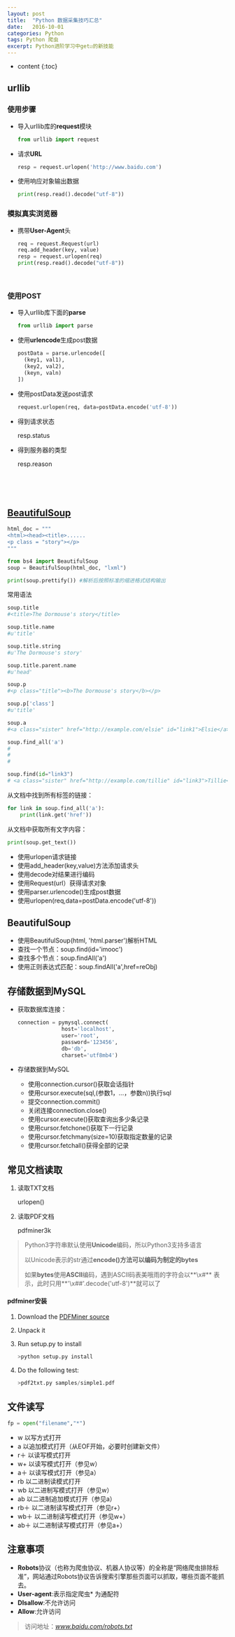 ```yaml
---
layout: post
title:  "Python 数据采集技巧汇总"
date:   2016-10-01 
categories: Python
tags: Python 爬虫
excerpt: Python进阶学习中get☑️的新技能
---
```

* content
{:toc}




## urllib

### 使用步骤

* 导入urllib库的**request**模块

  ```python
  from urllib import request
  ```

* 请求**URL**

  ```python
  resp = request.urlopen('http://www.baidu.com')
  ```

* 使用响应对象输出数据

  ```python
  print(resp.read().decode("utf-8"))
  ```



### 模拟真实浏览器

* 携带**User-Agent**头

  ```python
  req = request.Request(url)
  req.add_header(key, value)
  resp = request.urlopen(req)
  print(resp.read().decode("utf-8"))
  ```

  ​

### 使用POST

* 导入urllib库下面的**parse**

  ```python
  from urllib import parse
  ```

* 使用**urlencode**生成post数据

  ```python
  postData = parse.urlencode([
    (key1, val1),
    (key2, val2),
    (keyn, valn)
  ])
  ```

* 使用postData发送post请求

  ```python
  request.urlopen(req, data=postData.encode('utf-8'))
  ```

* 得到请求状态

  resp.status

* 得到服务器的类型

  resp.reason

  ​

  ​


## [BeautifulSoup](https://www.crummy.com/software/BeautifulSoup/bs4/doc.zh/)

```python
html_doc = """
<html><head><title>......
<p class = "story"></p>
"""
```

```python
from bs4 import BeautifulSoup
soup = BeautifulSoup(html_doc, "lxml")

print(soup.prettify()) #解析后按照标准的缩进格式结构输出
```

常用语法
```python
soup.title
#<title>The Dormouse's story</title>

soup.title.name
#u'title'

soup.title.string
#u'The Dormouse's story'

soup.title.parent.name
#u'head'

soup.p
#<p class="title"><b>The Dormouse's story</b></p>

soup.p['class']
#u'title'

soup.a
#<a class="sister" href="http://example.com/elsie" id="link1">Elsie</a>

soup.find_all('a')
#
#
#

soup.find(id="link3")
# <a class="sister" href="http://example.com/tillie" id="link3">Tillie</a>
```

从文档中找到所有<a>标签的链接：

```python
for link in soup.find_all('a'):
    print(link.get('href'))
```

从文档中获取所有文字内容：

```python
print(soup.get_text())
```



* 使用urlopen请求链接
* 使用add_header(key,value)方法添加请求头
* 使用decode对结果进行编码
* 使用Request(url）获得请求对象
* 使用parser.urlencode()生成post数据
* 使用urlopen(req,data=postData.encode('utf-8'))


## BeautifulSoup

* 使用BeautifulSoup(html, 'html.parser')解析HTML
* 查找一个节点：soup.find(id='imooc')
* 查找多个节点：soup.findAll('a')
* 使用正则表达式匹配：soup.findAll('a',href=reObj)



## 存储数据到MySQL

* 获取数据库连接：

  ```python
  connection = pymysql.connect(
  				host='localhost',
  				user='root',
  				password='123456',
  				db='db',
  				charset='utf8mb4')
  ```

* 存储数据到MySQL

  * 使用connection.cursor()获取会话指针
  * 使用cursor.execute(sql,(参数1，…，参数n))执行sql
  * 提交connection.commit()
  * 关闭连接connection.close()
  * 使用cursor.execute()获取查询出多少条记录
  * 使用cursor.fetchone()获取下一行记录
  * 使用cursor.fetchmany(size=10)获取指定数量的记录
  * 使用cursor.fetchall()获得全部的记录







## 常见文档读取

1. 读取TXT文档

   urlopen()

2. 读取PDF文档

   pdfminer3k

> Python3字符串默认使用**Unicode**编码，所以Python3支持多语言
>
> 以Unicode表示的str通过**encode()**方法可以编码为制定的**bytes**
>
> 如果**bytes**使用**ASCII**编码，遇到ASCII码表美哦雨的字符会以**\x#** 表示，此时只用**'\x##'.decode('utf-8')**就可以了



#### pdfminer安装

1. Download the [PDFMiner source](https://github.com/euske/pdfminer/) 

2. Unpack it 

3. Run setup.py to install 

   ```python
   >python setup.py install
   ```

4. Do the following test:

   ```python
   >pdf2txt.py samples/simple1.pdf
   ```



## 文件读写

```python
fp = open("filename","*")
```

* w	以写方式打开
* a      以追加模式打开（从EOF开始，必要时创建新文件）
* r＋   以读写模式打开
* w+   以读写模式打开（参见w）
* a＋  以读写模式打开（参见a）
* rb     以二进制读模式打开
* wb    以二进制写模式打开（参见w）
* ab     以二进制追加模式打开（参见a）
* rb＋  以二进制读写模式打开（参见r+）
* wb＋ 以二进制读写模式打开（参见w+）
* ab＋  以二进制读写模式打开（参见a+）



## 注意事项

* **Robots**协议（也称为爬虫协议、机器人协议等）的全称是“网络爬虫排除标准”，网站通过Robots协议告诉搜索引擎那些页面可以抓取，哪些页面不能抓去。
* **User-agent**:表示指定爬虫* 为通配符
* **DIsallow**:不允许访问
* **Allow**:允许访问

> 访问地址：*www.baidu.com/robots.txt* 

